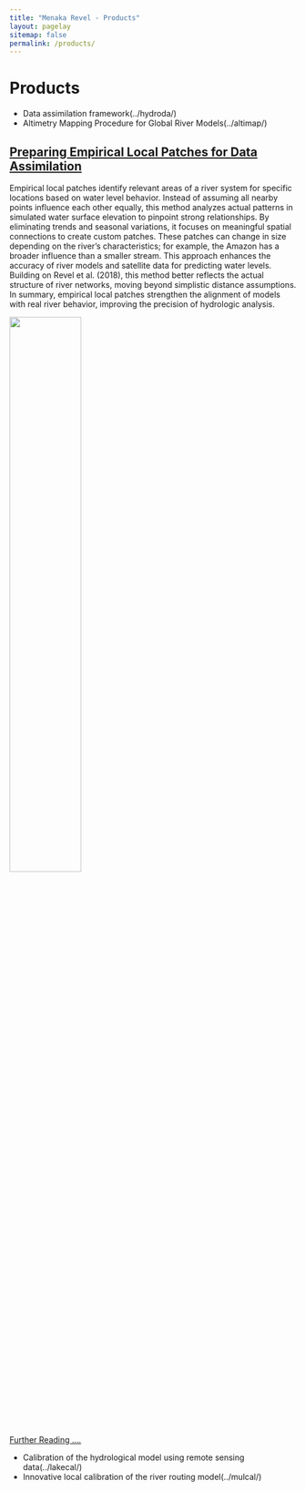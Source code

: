 ```yaml
---
title: "Menaka Revel - Products"
layout: pagelay
sitemap: false
permalink: /products/
---
```


# Products
- Data assimilation framework(../hydroda/)
- Altimetry Mapping Procedure for Global River Models(../altimap/)
  
## [Preparing Empirical Local Patches for Data Assimilation](../prod_emplp/)
Empirical local patches identify relevant areas of a river system for specific locations based on water level behavior. Instead of assuming all nearby points influence each other equally, this method analyzes actual patterns in simulated water surface elevation to pinpoint strong relationships. By eliminating trends and seasonal variations, it focuses on meaningful spatial connections to create custom patches. These patches can change in size depending on the river’s characteristics; for example, the Amazon has a broader influence than a smaller stream. This approach enhances the accuracy of river models and satellite data for predicting water levels. Building on Revel et al. (2018), this method better reflects the actual structure of river networks, moving beyond simplistic distance assumptions. In summary, empirical local patches strengthen the alignment of models with real river behavior, improving the precision of hydrologic analysis.

<img src="{{ site.url }}{{ site.baseurl }}/images/picture/prod_emplp.jpg" width="50%" height="50%"/>

[Further Reading ....](../prod_emplp/)


- Calibration of the hydrological model using remote sensing data(../lakecal/)
- Innovative local calibration of the river routing model(../mulcal/)
